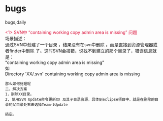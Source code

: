 # bugs
bugs,daily

<font color=#DC143C><1> SVN中 “containing working copy admin area is missing” 问题</font>      
    场景描述：  
    通过SVN中创建了一个目录 ，结果没有在svn中删除 ，而是直接到资源管理器或者finder中删除 了。这时SVN会报错，说找不到建立的那个目录了，错误信息就是：         
    “containing working copy admin area is missing”  
    如  
    Directory 'XX/.svn' containing working copy admin area is missing  

    那么如何处理呢  
    二、解决方案  
    1，删除XX目录。  
    2, 使用SVN Update命令更新XX 及其子目录资源，具体到eclipse项目中，就是在删除的目录的父目录处右击选择Team-》Update  

    搞定。
